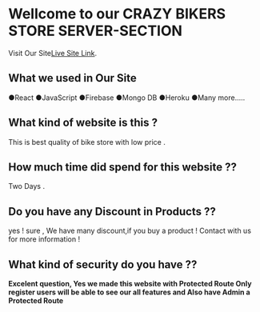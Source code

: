 # Wellcome to our CRAZY BIKERS STORE SERVER-SECTION

Visit Our Site[Live Site Link](https://github.com/facebook/create-react-app).

## What we used in Our Site
●React
●JavaScript
●Firebase
●Mongo DB
●Heroku
●Many more.....

## What kind of website is this ?

This is best quality of bike store with low price .

## How much time did spend for this website ??

Two Days .

## Do you have any Discount in Products ??

yes ! sure , We have many discount,if you buy a product ! Contact with us for more information !

## What kind of security do you have ??

**Excelent question, Yes we made this website with Protected Route Only register users will be able to see our all features and Also have Admin a Protected Route**

